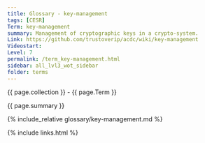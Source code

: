 ```yaml
---
title: Glossary - key-management
tags: [CESR]
Term: key-management
summary: Management of cryptographic keys in a crypto-system.
Link: https://github.com/trustoverip/acdc/wiki/key-management
Videostart: 
Level: 7
permalink: /term_key-management.html
sidebar: all_lvl3_wot_sidebar
folder: terms
---
```


{{ page.collection }} - {{ page.Term }}

   {{ page.summary }}

{% include_relative glossary/key-management.md %}

 {% include links.html %} 
